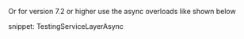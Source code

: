 Or for version 7.2 or higher use the async overloads like shown below

snippet: TestingServiceLayerAsync